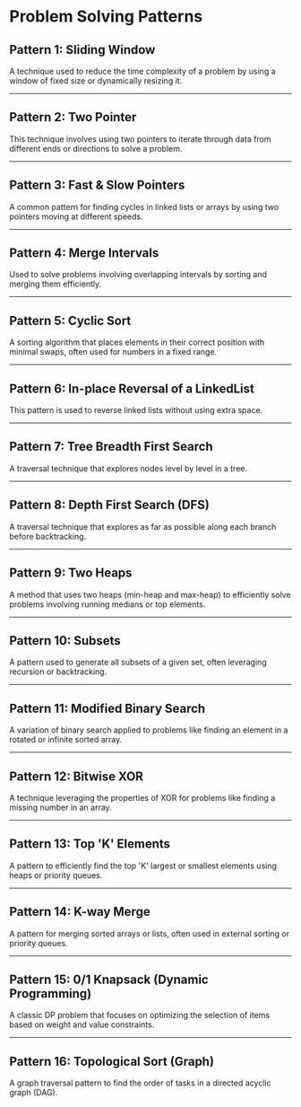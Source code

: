 # Problem Solving Patterns

## Pattern 1: Sliding Window
A technique used to reduce the time complexity of a problem by using a window of fixed size or dynamically resizing it.

---

## Pattern 2: Two Pointer
This technique involves using two pointers to iterate through data from different ends or directions to solve a problem.

---

## Pattern 3: Fast & Slow Pointers
A common pattern for finding cycles in linked lists or arrays by using two pointers moving at different speeds.

---

## Pattern 4: Merge Intervals
Used to solve problems involving overlapping intervals by sorting and merging them efficiently.

---

## Pattern 5: Cyclic Sort
A sorting algorithm that places elements in their correct position with minimal swaps, often used for numbers in a fixed range.

---

## Pattern 6: In-place Reversal of a LinkedList
This pattern is used to reverse linked lists without using extra space.

---

## Pattern 7: Tree Breadth First Search
A traversal technique that explores nodes level by level in a tree.

---

## Pattern 8: Depth First Search (DFS)
A traversal technique that explores as far as possible along each branch before backtracking.

---

## Pattern 9: Two Heaps
A method that uses two heaps (min-heap and max-heap) to efficiently solve problems involving running medians or top elements.

---

## Pattern 10: Subsets
A pattern used to generate all subsets of a given set, often leveraging recursion or backtracking.

---

## Pattern 11: Modified Binary Search
A variation of binary search applied to problems like finding an element in a rotated or infinite sorted array.

---

## Pattern 12: Bitwise XOR
A technique leveraging the properties of XOR for problems like finding a missing number in an array.

---

## Pattern 13: Top 'K' Elements
A pattern to efficiently find the top 'K' largest or smallest elements using heaps or priority queues.

---

## Pattern 14: K-way Merge
A pattern for merging sorted arrays or lists, often used in external sorting or priority queues.

---

## Pattern 15: 0/1 Knapsack (Dynamic Programming)
A classic DP problem that focuses on optimizing the selection of items based on weight and value constraints.

---

## Pattern 16: Topological Sort (Graph)
A graph traversal pattern to find the order of tasks in a directed acyclic graph (DAG).


